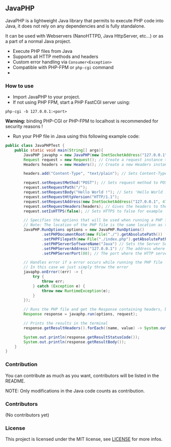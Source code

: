 ## JavaPHP

JavaPHP is a lightweight Java library that permits to execute PHP code into Java, it does not rely on any dependencies and is fully standalone.

It can be used with Webservers (NanoHTTPD, Java HttpServer, etc...) or as a part of a normal Java project.

- Execute PHP files from Java
- Supports all HTTP methods and headers
- Custom error handling via `Consumer<Exception>`
- Compatible with PHP-FPM or `php-cgi` command
- 
### How to use
- Import JavaPHP to your project.
- If not using PHP FPM, start a PHP FastCGI server using:

```text
php-cgi -b 127.0.0.1:<port>
```

<strong>Warning:</strong> binding PHP-CGI or PHP-FPM to localhost is recommended for security reasons !

- Run your PHP file in Java using this following example code:

```java
public class JavaPHPTest {
    public static void main(String[] args){
        JavaPHP javaphp = new JavaPHP(new InetSocketAddress("127.0.0.1", 7000)); // Create a JavaPHP instance with your PHP-CGI / PHP-FPM server address as parameter
        Request request = new Request(); // Create a request instance to specify method, body, etc...
        Headers headers = new Headers(); // Create a new Headers instance (if not already created), will be used to specify HTTP headers

        headers.add("Content-Type", "text/plain"); // Sets Content-Type to text/plain

        request.setRequestMethod("POST"); // Sets request method to POST
        request.setRequestPath("/");
        request.setRequestBody("Hello World !"); // Sets 'Hello World !' as body
        request.setRequestHttpVersion("HTTP/1.1");
        request.setRequestAddress(new InetSocketAddress("127.0.0.1", 47829)); // The remote address (basically the user address)
        request.setRequestHeaders(headers); // Gives the headers to the request instance
        request.setIsHTTPS(false); // Sets HTTPS to false for example

        // Specifies the options that will be used when running a PHP file
        // Note: The location of the PHP file is the same location as the PHP-CGI / PHP-FPM working directory, same for Document Root
        JavaPHP.RunOptions options = new JavaPHP.RunOptions()
                .setPHPDocumentRoot(new File("./").getAbsolutePath())
                .setPHPFilepath(new File("./index.php").getAbsolutePath())
                .setPHPServerSoftwareName("Java") // Sets the Server Software name (e.g Apache, Nginx, etc...)
                .setPHPServerAddress("127.0.0.1") // The address where the HTTP server listen to
                .setPHPServerPort(80); // The port where the HTTP server listen to

        // Handles error if a error occurs while running the PHP file
        // In this case we just simply throw the error
        javaphp.onError((err) -> {
            try {
                throw err;
            } catch (Exception e) {
                throw new RuntimeException(e);
            }
        });

        // Runs the PHP file and get the Response containing headers, body and status code given by PHP FastCGI
        Response response = javaphp.run(options, request);

        // Prints the results in the terminal
        response.getResultHeaders().forEach((name, value) -> System.out.println(name + ": " + value.getFirst()));

        System.out.println(response.getResultStatusCode());
        System.out.println(response.getResultBody());
    }
}
```

### Contribution
You can contribute as much as you want, contributors will be listed in the README.

NOTE: Only modifications in the Java code counts as contribution.

### Contributors
(No contributors yet)

### License
This project is licensed under the MIT license, see [LICENSE](./LICENSE) for more infos.